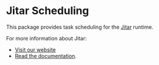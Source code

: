 
# Jitar Scheduling

This package provides task scheduling for the [Jitar](https://jitar.dev) runtime.

For more information about Jitar:

* [Visit our website](https://jitar.dev)
* [Read the documentation](https://docs.jitar.dev).

